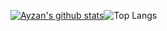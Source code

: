[![Ayzan's github stats](https://github-readme-stats.vercel.app/api?username=monitrr)](https://ayzan.tech/)![Top Langs](https://github-readme-stats.vercel.app/api/top-langs/?username=ayzansalt&layout=compact)
